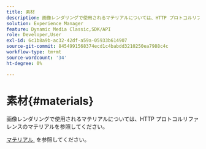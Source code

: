 ```yaml
---
title: 素材
description: 画像レンダリングで使用されるマテリアルについては、HTTP プロトコルリファレンスのマテリアルを参照してください。
solution: Experience Manager
feature: Dynamic Media Classic,SDK/API
role: Developer,User
exl-id: 6c1b8a9b-ac32-42df-a59a-05933b614907
source-git-commit: 8454991568374ecd1c4babdd3210250ea7988c4c
workflow-type: tm+mt
source-wordcount: '34'
ht-degree: 0%

---
```


# 素材{#materials}

画像レンダリングで使用されるマテリアルについては、HTTP プロトコルリファレンスのマテリアルを参照してください。

[&#x200B; マテリアル &#x200B;](../../../../../ir-api/http-protocol/image-rendering-api-ref/c-ir-http-protocol-ref/c-ir-http-protocol-syntax-and-features/c-ir-http-materials/c-ir-http-materials.md#concept-45af2ab5694b4cfdadf1211ce3f5ed0f) を参照してください。
